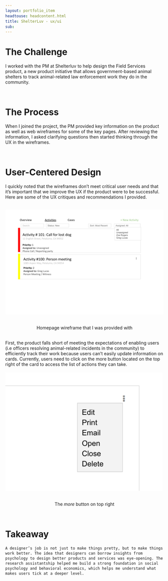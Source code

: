 ```yaml
---
layout: portfolio_item
headtouse: headcontent.html
title: ShelterLuv - ux/ui 
sub: 
---
```

	
# The Challenge

<div class="small_container">

I worked with the PM at Shelterluv to help design the Field Services product, a new product initiative that allows government-based animal shelters to track animal-related law enforcement work they do in the community.  

</div>	 

<br>

<div class="small_container">

<h1> The Process </h1> 

When I joined the project, the PM provided key information on the product as well as web wireframes for some of the key pages. After reviewing the information, I asked clarifying questions then started thinking through the UX in the wireframes.  

</div> 
<br> 

<div class="small_container">

<h1> User-Centered Design </h1> 

I quickly noted that the wireframes don’t meet critical user needs and that it’s important that we improve the UX if the product were to be successful. Here are some of the UX critiques and recommendations I provided. 
</div> 

<br> 

<div class="text_center">
	<img src="/images/sl1.png" width="800" >
	<br> 
</div>
<br> 
<div class="feedlycaption"><p style="text-align: center;">Homepage wireframe that I was provided with</p> </div>
<br> 



<div class="small_container">
First, the product falls short of meeting the expectations of enabling users (i.e officers resolving animal-related incidents in the community) to efficiently track their work because users can’t easily update information on cards. Currently, users need to click on the more button located on the top right of the card to access the list of actions they can take. 
</div> 


<br> 

<div class="text_center">
	<img src="/images/sl2.png" width="500" >
	<br> 
</div>
<br> 
<div class="feedlycaption"><p style="text-align: center;">The <em> more </em> button on top right  </p> </div>
<br> 





# Takeaway 
 
<div class="small_container">

	A designer’s job is not just to make things pretty, but to make things work better. The idea that designers can borrow insights from psychology to design better products and services was eye-opening. The research assistantship helped me build a strong foundation in social psychology and behavioral economics, which helps me understand what makes users tick at a deeper level. 
</div>

